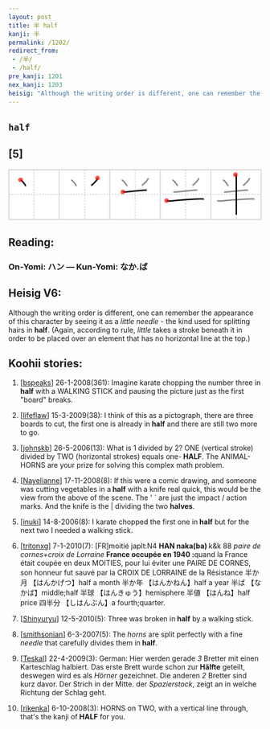 ```yaml
---
layout: post
title: 半 half
kanji: 半
permalink: /1202/
redirect_from:
 - /半/
 - /half/
pre_kanji: 1201
nex_kanji: 1203
heisig: "Although the writing order is different, one can remember the appearance of this character by seeing it as a <i>little needle</i> - the kind used for splitting hairs in <b>half</b>. (Again, according to rule, <i>little</i> takes a stroke beneath it in order to be placed over an element that has no horizontal line at the top.)"
---
```


## `half`

## [5]

<div class="stroke"><img src="../images/E58D8A.png" /></div>

## Reading:

### On-Yomi: ハン &mdash; Kun-Yomi: なか.ば

## Heisig V6:

Although the writing order is different, one can remember the appearance of this character by seeing it as a <i>little needle</i> - the kind used for splitting hairs in <b>half</b>. (Again, according to rule, <i>little</i> takes a stroke beneath it in order to be placed over an element that has no horizontal line at the top.)

## Koohii stories:

1) [<a href="http://kanji.koohii.com/profile/bspeaks">bspeaks</a>] 26-1-2008(361): Imagine karate chopping the number three in<strong> half</strong> with a WALKING STICK and pausing the picture just as the first &quot;board&quot; breaks.

2) [<a href="http://kanji.koohii.com/profile/lifeflaw">lifeflaw</a>] 15-3-2009(38): I think of this as a pictograph, there are three boards to cut, the first one is already in<strong> half</strong> and there are still two more to go.

3) [<a href="http://kanji.koohii.com/profile/johnskb">johnskb</a>] 26-5-2006(13): What is 1 divided by 2? ONE (vertical stroke) divided by TWO (horizontal strokes) equals one-<strong> HALF</strong>. The ANIMAL-HORNS are your prize for solving this complex math problem.

4) [<a href="http://kanji.koohii.com/profile/Nayelianne">Nayelianne</a>] 17-11-2008(8): If this were a comic drawing, and someone was cutting vegetables in a<strong> half</strong> with a knife real quick, this would be the view from the above of the scene. The &#039; ´ are just the impact / action marks. And the knife is the | dividing the two <strong>halves</strong>.

5) [<a href="http://kanji.koohii.com/profile/inuki">inuki</a>] 14-8-2006(8): I karate chopped the first one in<strong> half</strong> but for the next two I needed a walking stick.

6) [<a href="http://kanji.koohii.com/profile/tritonxg">tritonxg</a>] 7-1-2010(7): [FR]moitié japlt:N4 <strong>HAN naka(ba) </strong>k&amp;k 88 <em>paire de cornes+croix de Lorraine</em> <strong>France occupée en 1940 :</strong>quand la France était coupée en deux MOITIES, pour lui éviter une PAIRE DE CORNES, son honneur fut sauvé par la CROIX DE LORRAINE de la Résistance 半か月 【はんかげつ】half a month 半か年 【はんかねん】half a year 半ば 【なかば】middle;half 半球 【はんきゅう】hemisphere 半値 【はんね】half price 四半分 【しはんぶん】a fourth;quarter.

7) [<a href="http://kanji.koohii.com/profile/Shinyuryu">Shinyuryu</a>] 12-5-2010(5): Three was broken in<strong> half</strong> by a walking stick.

8) [<a href="http://kanji.koohii.com/profile/smithsonian">smithsonian</a>] 6-3-2007(5): The <em>horns</em> are split perfectly with a fine <em>needle</em> that carefully divides them in<strong> half</strong>.

9) [<a href="http://kanji.koohii.com/profile/Teskal">Teskal</a>] 22-4-2009(3): German: Hier werden gerade <em>3</em> Bretter mit einen Karteschlag halbiert. Das erste Brett wurde schon zur <strong>Hälfte</strong> geteilt, deswegen wird es als <em>Hörner</em> gezeichnet. Die anderen <em>2</em> Bretter sind kurz davor. Der Strich in der Mitte. der <em>Spazierstock</em>, zeigt an in welche Richtung der Schlag geht.

10) [<a href="http://kanji.koohii.com/profile/rikenka">rikenka</a>] 6-10-2008(3): HORNS on TWO, with a vertical line through, that&#039;s the kanji of<strong> HALF</strong> for you.
